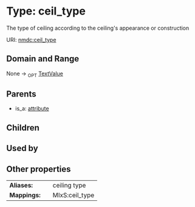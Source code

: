 
# Type: ceil_type


The type of ceiling according to the ceiling's appearance or construction

URI: [nmdc:ceil_type](https://microbiomedata/meta/ceil_type)


## Domain and Range

None ->  <sub>OPT</sub> [TextValue](TextValue.md)

## Parents

 *  is_a: [attribute](attribute.md)

## Children


## Used by


## Other properties

|  |  |  |
| --- | --- | --- |
| **Aliases:** | | ceiling type |
| **Mappings:** | | MIxS:ceil_type |

